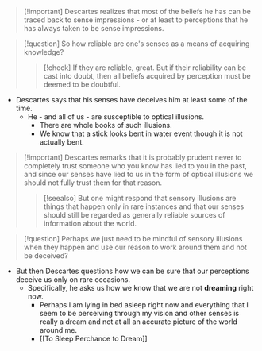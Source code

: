 > [!important] Descartes realizes that most of the beliefs he has can be traced back to sense impressions - or at least to perceptions that he has always taken to be sense impressions.

> [!question] So how reliable are one's senses as a means of acquiring knowledge?
> > [!check] If they are reliable, great. But if their reliability can be cast into doubt, then all beliefs acquired by perception must be deemed to be doubtful. 

- Descartes says that his senses have deceives him at least some of the time.
	- He - and all of us - are susceptible to optical illusions.
		- There are whole books of such illusions.
		- We know that a stick looks bent in water event though it is not actually bent.

> [!important] Descartes remarks that it is probably prudent never to completely trust someone who you know has lied to you in the past, and since our senses have lied to us in the form of optical illusions we should not fully trust them for that reason.
> > [!seealso] But one might respond that sensory illusions are things that happen only in rare instances and that our senses should still be regarded as generally reliable sources of information about the world.

> [!question] Perhaps we just need to be mindful of sensory illusions when they happen and use our reason to work around them and not be deceived?

- But then Descartes questions how we can be sure that our perceptions deceive us only on rare occasions.
	- Specifically, he asks us how we know that we are not **dreaming** right now.
		- Perhaps I am lying in bed asleep right now and everything that I seem to be perceiving through my vision and other senses is really a dream and not at all an accurate picture of the world around me.
		- [[To Sleep Perchance to Dream]]
